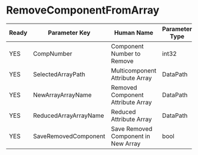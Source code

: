 # RemoveComponentFromArray #

| Ready | Parameter Key | Human Name | Parameter Type | Parameter Class |
|-------|---------------|------------|-----------------|----------------|
| YES | CompNumber | Component Number to Remove | int32 | Int32Parameter |
| YES | SelectedArrayPath | Multicomponent Attribute Array | DataPath | ArraySelectionParameter |
| YES | NewArrayArrayName | Removed Component Attribute Array | DataPath | ArrayCreationParameter |
| YES | ReducedArrayArrayName | Reduced Attribute Array | DataPath | ArrayCreationParameter |
| YES | SaveRemovedComponent | Save Removed Component in New Array | bool | BoolParameter |
